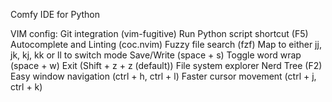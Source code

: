 Comfy IDE for Python 

VIM config: 
Git integration (vim-fugitive)
Run Python script shortcut (F5) 
Autocomplete and Linting (coc.nvim)
Fuzzy file search  (fzf)
Map <ESC> to either jj, jk, kj, kk or ll to switch mode
Save/Write (space + s)
Toggle word wrap (space + w)
Exit (Shift + z + z (default))
File system explorer Nerd Tree (F2)
Easy window navigation (ctrl + h, ctrl + l)
Faster cursor movement (ctrl + j, ctrl + k)

